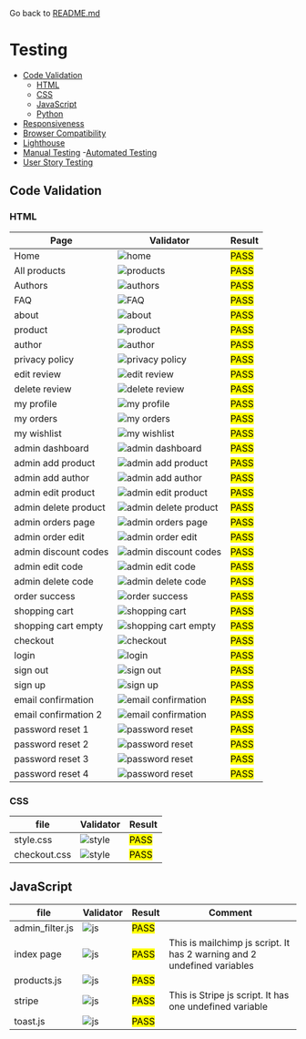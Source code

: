 Go back to [README.md](/README.md)

# Testing
- [Code Validation](#code-validation)
    - [HTML](#html)
    - [CSS](#css)
    - [JavaScript](#JavaScript)
    - [Python](#python)
- [Responsiveness](#Responsiveness)
- [Browser Compatibility](#browser-compatibility)
- [Lighthouse](#Lighthouse)
- [Manual Testing](#manual-testing)
-[Automated Testing](#automated-testing)
- [User Story Testing](#user-story-testing)

## Code Validation
### HTML
|Page|Validator|Result|
| --- | --- | --- |
| Home |![home](./assets/readme-images/testing/html/home.PNG) | <mark>PASS<mark> |
| All products |![products](./assets/readme-images/testing/html/products.PNG) | <mark>PASS<mark> |
| Authors |![authors](./assets/readme-images/testing/html/authors.PNG) | <mark>PASS<mark> |
| FAQ |![FAQ](./assets/readme-images/testing/html/faq.png) | <mark>PASS<mark> |
| about |![about](./assets/readme-images/testing/html/about.PNG) | <mark>PASS<mark> |
| product |![product](./assets/readme-images/testing/html/single-products.PNG) | <mark>PASS<mark> |
| author |![author](./assets/readme-images/testing/html/single-author.PNG) | <mark>PASS<mark> |
| privacy policy |![privacy policy](./assets/readme-images/testing/html/privacy-policy.PNG) | <mark>PASS<mark> |
| edit review |![edit review](./assets/readme-images/testing/html/review-edit.PNG) | <mark>PASS<mark> |
| delete review |![delete review](./assets/readme-images/testing/html/review-delete.PNG) | <mark>PASS<mark> |
| my profile |![my profile](./assets/readme-images/testing/html/my-profile.PNG) | <mark>PASS<mark> |
| my orders |![my orders](./assets/readme-images/testing/html/my-orders.PNG) | <mark>PASS<mark> |
| my wishlist |![my wishlist](./assets/readme-images/testing/html/my-wishlist.PNG) | <mark>PASS<mark> |
| admin dashboard |![admin dashboard](./assets/readme-images/testing/html/admin-dash.PNG) | <mark>PASS<mark> |
| admin add product |![admin add product](./assets/readme-images/testing/html/admin-add-product.PNG) | <mark>PASS<mark> |
| admin add author |![admin add author](./assets/readme-images/testing/html/admin-add-author.PNG) | <mark>PASS<mark> |
| admin edit product |![admin edit product](./assets/readme-images/testing/html/admin-edit-product.PNG) | <mark>PASS<mark> |
| admin delete product |![admin delete product](./assets/readme-images/testing/html/admin-delete-product.PNG) | <mark>PASS<mark> |
| admin orders page |![admin orders page](./assets/readme-images/testing/html/admin-orders.PNG) | <mark>PASS<mark> |
| admin order edit |![admin order edit](./assets/readme-images/testing/html/admin-edit-order-status.PNG) | <mark>PASS<mark> |
| admin discount codes |![admin discount codes](./assets/readme-images/testing/html/admin-codes.PNG) | <mark>PASS<mark> |
| admin edit code |![admin edit code](./assets/readme-images/testing/html/admin-edit-code.PNG) | <mark>PASS<mark> |
| admin delete code |![admin delete code](./assets/readme-images/testing/html/admin-delete-code.PNG) | <mark>PASS<mark> |
| order success |![order success](./assets/readme-images/testing/html/order-success.PNG) | <mark>PASS<mark> |
| shopping cart |![shopping cart](./assets/readme-images/testing/html/cart.PNG) | <mark>PASS<mark> |
| shopping cart empty |![shopping cart empty](./assets/readme-images/testing/html/cart-empty.PNG) | <mark>PASS<mark> |
| checkout |![checkout](./assets/readme-images/testing/html/checkout.PNG) | <mark>PASS<mark> |
| login |![login](./assets/readme-images/testing/html/sign-in.PNG) | <mark>PASS<mark> |
| sign out |![sign out](./assets/readme-images/testing/html/sign-outPNG.PNG) | <mark>PASS<mark> |
| sign up |![sign up](./assets/readme-images/testing/html/sign-up.PNG) | <mark>PASS<mark> |
| email confirmation |![email confirmation](./assets/readme-images/testing/html/verify_email.PNG) | <mark>PASS<mark> |
| email confirmation 2|![email confirmation](./assets/readme-images/testing/html/email-conf-2.PNG) | <mark>PASS<mark> |
| password reset 1 |![password reset ](./assets/readme-images/testing/html/pass-reset.PNG) | <mark>PASS<mark> |
| password reset 2 |![password reset ](./assets/readme-images/testing/html/pass-reset-enter-pass.PNG) | <mark>PASS<mark> |
| password reset 3 |![password reset ](./assets/readme-images/testing/html/pass-reset-email-sent.PNG) | <mark>PASS<mark> |
| password reset 4 |![password reset ](./assets/readme-images/testing/html/pass-reset-done.PNG) | <mark>PASS<mark> |

### CSS
|file|Validator|Result|
| --- | --- | --- |
| style.css |![style](./assets/readme-images/testing/style.PNG) | <mark>PASS<mark> |
| checkout.css |![style](./assets/readme-images/testing/checkout.PNG) | <mark>PASS<mark> |

## JavaScript
|file|Validator|Result|Comment|
| --- | --- | --- |----|
| admin_filter.js |![js](./assets/readme-images/testing/js/admin_filter.PNG) | <mark>PASS<mark> ||
| index page |![js](./assets/readme-images/testing/js/index.PNG) | <mark>PASS<mark> |This is mailchimp js script. It has 2 warning and 2 undefined variables|
| products.js |![js](./assets/readme-images/testing/js/products.PNG) | <mark>PASS<mark> ||
| stripe |![js](./assets/readme-images/testing/js/stripe.PNG) | <mark>PASS<mark> |This is Stripe js script. It has one undefined variable|
| toast.js |![js](./assets/readme-images/testing/js/toasts.PNG) | <mark>PASS<mark> ||

